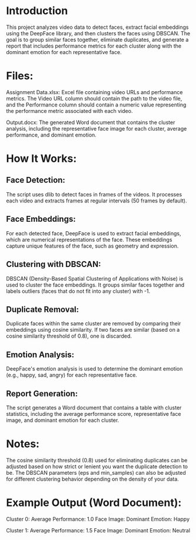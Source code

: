 # Introduction
This project analyzes video data to detect faces, extract facial embeddings using the DeepFace library, and then clusters the faces using DBSCAN. The goal is to group similar faces together, eliminate duplicates, and generate a report that includes performance metrics for each cluster along with the dominant emotion for each representative face.


# Files:
Assignment Data.xlsx: Excel file containing video URLs and performance metrics. The Video URL column should contain the path to the video file, and the Performance column should contain a numeric value representing the performance metric associated with each video.

Output.docx: The generated Word document that contains the cluster analysis, including the representative face image for each cluster, average performance, and dominant emotion.


# How It Works:
## Face Detection:
The script uses dlib to detect faces in frames of the videos. It processes each video and extracts frames at regular intervals (50 frames by default).

## Face Embeddings:
For each detected face, DeepFace is used to extract facial embeddings, which are numerical representations of the face. These embeddings capture unique features of the face, such as geometry and expression.

## Clustering with DBSCAN:
DBSCAN (Density-Based Spatial Clustering of Applications with Noise) is used to cluster the face embeddings. It groups similar faces together and labels outliers (faces that do not fit into any cluster) with -1.

## Duplicate Removal:
Duplicate faces within the same cluster are removed by comparing their embeddings using cosine similarity. If two faces are similar (based on a cosine similarity threshold of 0.8), one is discarded.

## Emotion Analysis:
DeepFace's emotion analysis is used to determine the dominant emotion (e.g., happy, sad, angry) for each representative face.

## Report Generation:
The script generates a Word document that contains a table with cluster statistics, including the average performance score, representative face image, and dominant emotion for each cluster.


# Notes:
The cosine similarity threshold (0.8) used for eliminating duplicates can be adjusted based on how strict or lenient you want the duplicate detection to be.
The DBSCAN parameters (eps and min_samples) can also be adjusted for different clustering behavior depending on the density of your data.


# Example Output (Word Document):
Cluster 0:
Average Performance: 1.0
Face Image:
Dominant Emotion: Happy

Cluster 1:
Average Performance: 1.5
Face Image:
Dominant Emotion: Neutral
